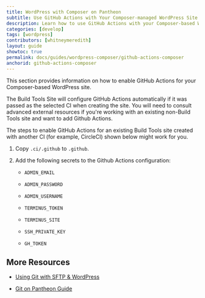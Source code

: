 ```yaml
---
title: WordPress with Composer on Pantheon
subtitle: Use GitHub Actions with Your Composer-managed WordPress Site 
description: Learn how to use GitHub Actions with your Composer-based WordPress site. 
categories: [develop]
tags: [wordpress]
contributors: [whitneymeredith]
layout: guide
showtoc: true
permalink: docs/guides/wordpress-composer/github-actions-composer
anchorid: github-actions-composer
---
```


This section provides information on how to enable GitHub Actions for your Composer-based WordPress site. 

The Build Tools Site will configure GitHub Actions automatically if it was passed as the selected CI when creating the site. You will need to consult advanced external resources if you're working with an existing non-Build Tools site and want to add Github Actions.

The steps to enable GitHub Actions for an existing Build Tools site created with another CI (for example, CircleCI) shown below might work for you.  

1. Copy `.ci/.github` to `.github`. 

1. Add the following secrets to the Github Actions configuration:

    - `ADMIN_EMAIL`

    - `ADMIN_PASSWORD`

    - `ADMIN_USERNAME`

    - `TERMINUS_TOKEN`

    - `TERMINUS_SITE`

    - `SSH_PRIVATE_KEY`

    - `GH_TOKEN`

## More Resources

- [Using Git with SFTP & WordPress](/guides/wordpress-git/)

- [Git on Pantheon Guide](/guides/git)
